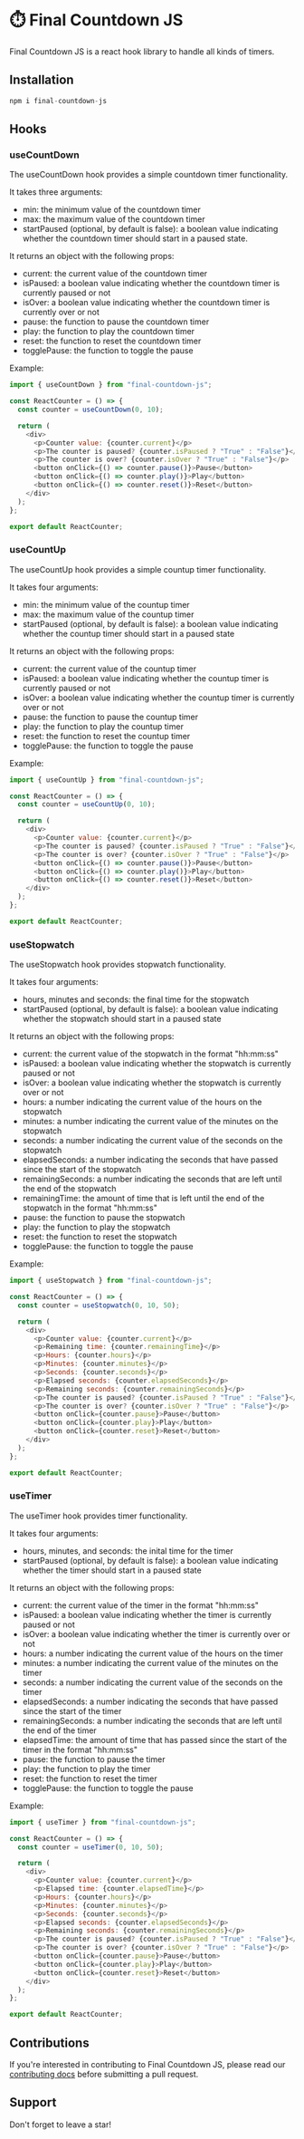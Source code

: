 # ⏱️ Final Countdown JS

Final Countdown JS is a react hook library to handle all kinds of timers.

## Installation

```js
npm i final-countdown-js
```

## Hooks

### useCountDown

The useCountDown hook provides a simple countdown timer functionality.

It takes three arguments:

- min: the minimum value of the countdown timer
- max: the maximum value of the countdown timer
- startPaused (optional, by default is false): a boolean value indicating whether the countdown timer should start in a paused state.

It returns an object with the following props:

- current: the current value of the countdown timer
- isPaused: a boolean value indicating whether the countdown timer is currently paused or not
- isOver: a boolean value indicating whether the countdown timer is currently over or not
- pause: the function to pause the countdown timer
- play: the function to play the countdown timer
- reset: the function to reset the countdown timer
- togglePause: the function to toggle the pause

Example:

```js
import { useCountDown } from "final-countdown-js";

const ReactCounter = () => {
  const counter = useCountDown(0, 10);

  return (
    <div>
      <p>Counter value: {counter.current}</p>
      <p>The counter is paused? {counter.isPaused ? "True" : "False"}</p>
      <p>The counter is over? {counter.isOver ? "True" : "False"}</p>
      <button onClick={() => counter.pause()}>Pause</button>
      <button onClick={() => counter.play()}>Play</button>
      <button onClick={() => counter.reset()}>Reset</button>
    </div>
  );
};

export default ReactCounter;
```

### useCountUp

The useCountUp hook provides a simple countup timer functionality.

It takes four arguments:

- min: the minimum value of the countup timer
- max: the maximum value of the countup timer
- startPaused (optional, by default is false): a boolean value indicating whether the countup timer should start in a paused state

It returns an object with the following props:

- current: the current value of the countup timer
- isPaused: a boolean value indicating whether the countup timer is currently paused or not
- isOver: a boolean value indicating whether the countup timer is currently over or not
- pause: the function to pause the countup timer
- play: the function to play the countup timer
- reset: the function to reset the countup timer
- togglePause: the function to toggle the pause

Example:

```js
import { useCountUp } from "final-countdown-js";

const ReactCounter = () => {
  const counter = useCountUp(0, 10);

  return (
    <div>
      <p>Counter value: {counter.current}</p>
      <p>The counter is paused? {counter.isPaused ? "True" : "False"}</p>
      <p>The counter is over? {counter.isOver ? "True" : "False"}</p>
      <button onClick={() => counter.pause()}>Pause</button>
      <button onClick={() => counter.play()}>Play</button>
      <button onClick={() => counter.reset()}>Reset</button>
    </div>
  );
};

export default ReactCounter;
```

### useStopwatch

The useStopwatch hook provides stopwatch functionality.

It takes four arguments:

- hours, minutes and seconds: the final time for the stopwatch
- startPaused (optional, by default is false): a boolean value indicating whether the stopwatch should start in a paused state

It returns an object with the following props:

- current: the current value of the stopwatch in the format "hh:mm:ss"
- isPaused: a boolean value indicating whether the stopwatch is currently paused or not
- isOver: a boolean value indicating whether the stopwatch is currently over or not
- hours: a number indicating the current value of the hours on the stopwatch
- minutes: a number indicating the current value of the minutes on the stopwatch
- seconds: a number indicating the current value of the seconds on the stopwatch
- elapsedSeconds: a number indicating the seconds that have passed since the start of the stopwatch
- remainingSeconds: a number indicating the seconds that are left until the end of the stopwatch
- remainingTime: the amount of time that is left until the end of the stopwatch in the format "hh:mm:ss"
- pause: the function to pause the stopwatch
- play: the function to play the stopwatch
- reset: the function to reset the stopwatch
- togglePause: the function to toggle the pause

Example:

```js
import { useStopwatch } from "final-countdown-js";

const ReactCounter = () => {
  const counter = useStopwatch(0, 10, 50);

  return (
    <div>
      <p>Counter value: {counter.current}</p>
      <p>Remaining time: {counter.remainingTime}</p>
      <p>Hours: {counter.hours}</p>
      <p>Minutes: {counter.minutes}</p>
      <p>Seconds: {counter.seconds}</p>
      <p>Elapsed seconds: {counter.elapsedSeconds}</p>
      <p>Remaining seconds: {counter.remainingSeconds}</p>
      <p>The counter is paused? {counter.isPaused ? "True" : "False"}</p>
      <p>The counter is over? {counter.isOver ? "True" : "False"}</p>
      <button onClick={counter.pause}>Pause</button>
      <button onClick={counter.play}>Play</button>
      <button onClick={counter.reset}>Reset</button>
    </div>
  );
};

export default ReactCounter;
```

### useTimer

The useTimer hook provides timer functionality.

It takes four arguments:

- hours, minutes, and seconds: the inital time for the timer
- startPaused (optional, by default is false): a boolean value indicating whether the timer should start in a paused state

It returns an object with the following props:

- current: the current value of the timer in the format "hh:mm:ss"
- isPaused: a boolean value indicating whether the timer is currently paused or not
- isOver: a boolean value indicating whether the timer is currently over or not
- hours: a number indicating the current value of the hours on the timer
- minutes: a number indicating the current value of the minutes on the timer
- seconds: a number indicating the current value of the seconds on the timer
- elapsedSeconds: a number indicating the seconds that have passed since the start of the timer
- remainingSeconds: a number indicating the seconds that are left until the end of the timer
- elapsedTime: the amount of time that has passed since the start of the timer in the format "hh:mm:ss"
- pause: the function to pause the timer
- play: the function to play the timer
- reset: the function to reset the timer
- togglePause: the function to toggle the pause

Example:

```js
import { useTimer } from "final-countdown-js";

const ReactCounter = () => {
  const counter = useTimer(0, 10, 50);

  return (
    <div>
      <p>Counter value: {counter.current}</p>
      <p>Elapsed time: {counter.elapsedTime}</p>
      <p>Hours: {counter.hours}</p>
      <p>Minutes: {counter.minutes}</p>
      <p>Seconds: {counter.seconds}</p>
      <p>Elapsed seconds: {counter.elapsedSeconds}</p>
      <p>Remaining seconds: {counter.remainingSeconds}</p>
      <p>The counter is paused? {counter.isPaused ? "True" : "False"}</p>
      <p>The counter is over? {counter.isOver ? "True" : "False"}</p>
      <button onClick={counter.pause}>Pause</button>
      <button onClick={counter.play}>Play</button>
      <button onClick={counter.reset}>Reset</button>
    </div>
  );
};

export default ReactCounter;
```

## Contributions

If you're interested in contributing to Final Countdown JS, please read our [contributing docs](https://github.com/dlcastillop/final-countdown-js/blob/main/CONTRIBUTING.md) before submitting a pull request.

## Support

Don't forget to leave a star!
